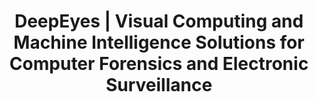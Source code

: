---
title: DeepEyes | Visual Computing and Machine Intelligence Solutions for Computer Forensics and Electronic Surveillance
type: landing
show_breadcrumb: true

tags: ["RP"]

sections:
  - block: markdown
    content:
      title: DeepEyes | Visual Computing and Machine Intelligence Solutions for Computer Forensics and Electronic Surveillance
      subtitle: 2014 - 2021
      text: <p>Due to the existence of a large volume of data obtained from surveillance cameras, the understanding and automatic interpretation of activities performed by humans in videos is of great interest in order to assist the task of security agents. Automatic monitoring of monitored environments will enable the development of new technologies, such as accident prevention systems in busy environments and systems capable of recognizing suspicious activities with the aim of preventing crimes. Among other problems to be solved, pedestrian detection is essential so that the enormous amount of visual data captured from surveillance cameras is reduced to a volume that can be managed by current computing systems so that the activities being performed by agents present at the scene can be analyzed. In this way, this project proposes the development of methods for pedestrian detection with the aim of reducing the computational cost and maintaining the accuracy obtained by detectors that obtain good results but have a high computational cost.
    design:
      # See Page Builder docs for all section customization options.
      # Choose how many columns the section has. Valid values: '1' or '2'.
      columns: '1'
---